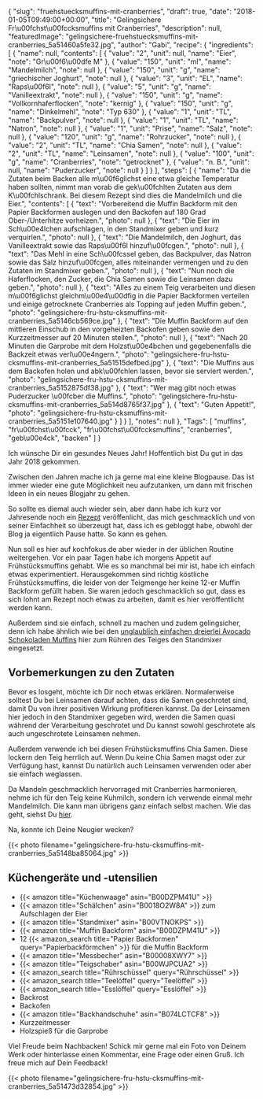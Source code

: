{
    "slug": "fruehstuecksmuffins-mit-cranberries",
    "draft": true,
    "date": "2018-01-05T09:49:00+00:00",
    "title": "Gelingsichere Fr\u00fchst\u00fccksmuffins mit Cranberries",
    "description": null,
    "featuredImage": "gelingsichere-fruehstuecksmuffins-mit-cranberries_5a51460a5fe32.jpg",
    "author": "Gabi",
    "recipe": {
        "ingredients": [
            {
                "name": null,
                "contents": [
                    {
                        "value": "2",
                        "unit": null,
                        "name": "Eier",
                        "note": "Gr\u00f6\u00dfe M"
                    },
                    {
                        "value": "150",
                        "unit": "ml",
                        "name": "Mandelmilch",
                        "note": null
                    },
                    {
                        "value": "150",
                        "unit": "g",
                        "name": "griechischer Joghurt",
                        "note": null
                    },
                    {
                        "value": "3",
                        "unit": "EL",
                        "name": "Raps\u00f6l",
                        "note": null
                    },
                    {
                        "value": "5",
                        "unit": "g",
                        "name": "Vanilleextrakt",
                        "note": null
                    },
                    {
                        "value": "150",
                        "unit": "g",
                        "name": "Vollkornhaferflocken",
                        "note": "kernig"
                    },
                    {
                        "value": "150",
                        "unit": "g",
                        "name": "Dinkelmehl",
                        "note": "Typ 630"
                    },
                    {
                        "value": "1",
                        "unit": "TL",
                        "name": "Backpulver",
                        "note": null
                    },
                    {
                        "value": "1",
                        "unit": "TL",
                        "name": "Natron",
                        "note": null
                    },
                    {
                        "value": "1",
                        "unit": "Prise",
                        "name": "Salz",
                        "note": null
                    },
                    {
                        "value": "120",
                        "unit": "g",
                        "name": "Rohrzucker",
                        "note": null
                    },
                    {
                        "value": "2",
                        "unit": "TL",
                        "name": "Chia Samen",
                        "note": null
                    },
                    {
                        "value": "2",
                        "unit": "TL",
                        "name": "Leinsamen",
                        "note": null
                    },
                    {
                        "value": "100",
                        "unit": "g",
                        "name": "Cranberries",
                        "note": "getrocknet"
                    },
                    {
                        "value": "n. B.",
                        "unit": null,
                        "name": "Puderzucker",
                        "note": null
                    }
                ]
            }
        ],
        "steps": [
            {
                "name": "Da die Zutaten beim Backen alle m\u00f6glichst eine etwa gleiche Temperatur haben sollten, nimmt man vorab die gek\u00fchlten Zutaten aus dem K\u00fchlschrank. Bei diesem Rezept sind dies die Mandelmilch und die Eier.",
                "contents": [
                    {
                        "text": "Vorbereitend die Muffin Backform mit den Papier Backformen auslegen und den Backofen auf 180 Grad Ober-\/Unterhitze vorheizen.",
                        "photo": null
                    },
                    {
                        "text": "Die Eier im Sch\u00e4lchen aufschlagen, in den Standmixer geben und kurz verquirlen.",
                        "photo": null
                    },
                    {
                        "text": "Die Mandelmilch, den Joghurt, das Vanilleextrakt sowie das Raps\u00f6l hinzuf\u00fcgen.",
                        "photo": null
                    },
                    {
                        "text": "Das Mehl in eine Sch\u00fcssel geben, das Backpulver, das Natron sowie das Salz hinzuf\u00fcgen, alles miteinander vermengen und zu den Zutaten im Standmixer geben.",
                        "photo": null
                    },
                    {
                        "text": "Nun noch die Haferflocken, den Zucker, die Chia Samen sowie die Leinsamen dazu geben.",
                        "photo": null
                    },
                    {
                        "text": "Alles zu einem Teig verarbeiten und diesen m\u00f6glichst gleichm\u00e4\u00dfig in die Papier Backformen verteilen und einige getrocknete Cranberries als Topping  auf jeden Muffin geben.",
                        "photo": "gelingsichere-fru-hstu-cksmuffins-mit-cranberries_5a5146cb569ce.jpg"
                    },
                    {
                        "text": "Die Muffin Backform auf den mittleren Einschub in den vorgeheizten Backofen geben sowie den Kurzzeitmesser auf 20 Minuten stellen.",
                        "photo": null
                    },
                    {
                        "text": "Nach 20 Minuten die Garprobe mit dem Holzst\u00e4bchen und gegebenenfalls die Backzeit etwas verl\u00e4ngern.",
                        "photo": "gelingsichere-fru-hstu-cksmuffins-mit-cranberries_5a51515defbed.jpg"
                    },
                    {
                        "text": "Die Muffins aus dem Backofen holen und abk\u00fchlen lassen, bevor sie serviert werden.",
                        "photo": "gelingsichere-fru-hstu-cksmuffins-mit-cranberries_5a5152875df38.jpg"
                    },
                    {
                        "text": "Wer mag gibt noch etwas Puderzucker \u00fcber die Muffins.",
                        "photo": "gelingsichere-fru-hstu-cksmuffins-mit-cranberries_5a514d8765f37.jpg"
                    },
                    {
                        "text": "Guten Appetit!",
                        "photo": "gelingsichere-fru-hstu-cksmuffins-mit-cranberries_5a5151e107640.jpg"
                    }
                ]
            }
        ],
        "notes": null
    },
    "Tags": [
        "muffins",
        "fr\u00fchst\u00fcck",
        "fr\u00fchst\u00fccksmuffins",
        "cranberries",
        "geb\u00e4ck",
        "backen"
    ]
}

Ich wünsche Dir ein gesundes Neues Jahr!
Hoffentlich bist Du gut in das Jahr 2018 gekommen.

Zwischen den Jahren mache ich ja gerne mal eine kleine Blogpause. Das ist immer wieder eine gute Möglichkeit neu aufzutanken, um dann mit frischen Ideen in ein neues Blogjahr zu gehen.

So sollte es diemal auch wieder sein, aber dann habe ich  kurz vor Jahresende noch ein [Rezept](https://kochfokus.de/artikel/herrlich-fruchtiges-schichtdessert/ "Rezept") veröffenlicht, das mich geschmacklich und von seiner Einfachheit so überzeugt hat, dass ich es gebloggt habe, obwohl der Blog ja eigentlich Pause hatte. So kann es gehen.

Nun soll es hier auf kochfokus.de aber wieder in der üblichen Routine weitergehen. Vor ein paar Tagen habe ich morgens Appetit auf Frühstücksmuffins gehabt. Wie es so manchmal bei mir ist, habe ich einfach etwas experimentiert. Herausgekommen sind richtig  köstliche Frühstücksmuffins, die leider von der Teigmenge her keine 12-er Muffin Backform gefüllt haben. Sie waren jedoch geschmacklich so gut, dass es sich lohnt am Rezept noch etwas zu arbeiten, damit es hier veröffentlicht werden kann.

Außerdem sind sie einfach, schnell zu machen und zudem gelingsicher, denn ich habe ähnlich wie bei den [unglaublich einfachen dreierlei Avocado Schokoladen Muffins](https://kochfokus.de/artikel/unglaublich-einfache-dreierlei-avocado-schokoladen-muffins/ "unglaublich einfachen dreierlei Avocado Schokoladen Muffins") hier zum Rühren des Teiges den Standmixer eingesetzt.

## Vorbemerkungen zu den Zutaten

Bevor es losgeht, möchte ich Dir noch etwas erklären.
Normalerweise solltest Du bei Leinsamen darauf achten, dass die Samen geschrotet sind, damit Du von ihrer  positiven Wirkung profitieren kannst. Da der Leinsamen hier jedoch in den Standmixer gegeben wird, werden die Samen quasi während der Verarbeitung geschrotet und Du kannst sowohl geschrotete als auch ungeschrotete Leinsamen nehmen.

Außerdem verwende ich bei diesen Frühstücksmuffins Chia Samen. Diese lockern den Teig herrlich auf. Wenn Du keine Chia Samen magst oder zur Verfügung hast, kannst Du natürlich auch Leinsamen verwenden oder aber sie einfach weglassen.

Da Mandeln geschmacklich hervorraged mit Cranberries harmonieren, nehme ich für den Teig keine Kuhmilch, sondern ich verwende einmal mehr Mandelmilch. Die kann man übrigens ganz einfach selbst machen. Wie das geht, siehst Du [hier](https://kochfokus.de/artikel/mandelmilch-selbst-gemacht/ "hier").

Na, konnte ich Deine Neugier wecken?

{{< photo filename="gelingsichere-fru-hstu-cksmuffins-mit-cranberries_5a5148ba85064.jpg"  >}}


## Küchengeräte und -utensilien
- {{< amazon title="Küchenwaage" asin="B00DZPM41U" >}}
- {{< amazon title="Schälchen" asin="B0018O2W8A" >}} zum Aufschlagen der Eier
- {{< amazon title="Standmixer" asin="B00VTNOKPS" >}}
- {{< amazon title="Muffin Backform" asin="B00DZPM41U" >}}
- 12 {{< amazon_search title="Papier Backformen" query="Papierbackförmchen" >}} für die Muffin Backform
- {{< amazon title="Messbecher" asin="B00008XWY7" >}}
- {{< amazon title="Teigschaber" asin="B00WJPCUA2" >}}
- {{< amazon_search title="Rührschüssel" query="Rührschüssel" >}}
- {{< amazon_search title="Teelöffel" query="Teelöffel" >}}
- {{< amazon_search title="Esslöffel" query="Esslöffel" >}}
- Backrost
- Backofen
- {{< amazon title="Backhandschuhe" asin="B074LCTCF8" >}}
- Kurzzeitmesser
- Holzspieß für die Garprobe

Viel Freude beim Nachbacken! Schick mir gerne mal ein Foto von Deinem Werk oder hinterlasse einen Kommentar, eine Frage oder einen Gruß. Ich freue mich auf Dein Feedback!

{{< photo filename="gelingsichere-fru-hstu-cksmuffins-mit-cranberries_5a51473d32854.jpg" >}}